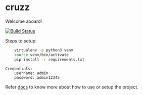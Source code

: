 # cruzz
Welcome aboard!

[![Build Status](https://travis-ci.com/Monal5031/cruzz.svg?token=oFMLpVwvpvqpesnnf2eF&branch=master)](https://travis-ci.com/Monal5031/cruzz)


Steps to setup:

```bash
    virtualenv -p python3 venv
    source venv/bin/activate
    pip install -r requirements.txt
```



```
Credentials:
    username: admin
    password: admin12345
```

Refer [docs](https://github.com/NJACKWinterOfCode/cruzz/tree/master/docs) to know more about how to use or setup the project.
